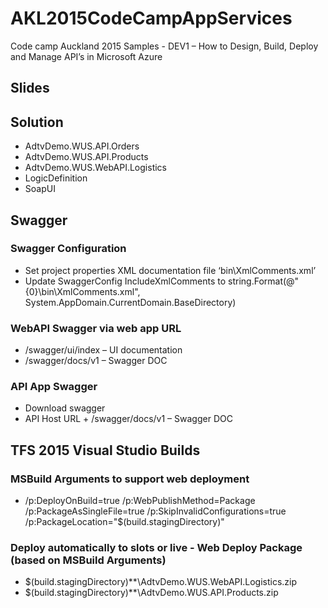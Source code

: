 # AKL2015CodeCampAppServices

Code camp Auckland 2015 Samples - DEV1 – How to Design, Build, Deploy and Manage API’s in Microsoft Azure

## Slides

## Solution
* AdtvDemo.WUS.API.Orders
* AdtvDemo.WUS.API.Products
* AdtvDemo.WUS.WebAPI.Logistics
* LogicDefinition
* SoapUI

## Swagger

### Swagger Configuration
* Set project properties XML documentation file ‘bin\XmlComments.xml’
* Update SwaggerConfig IncludeXmlComments to string.Format(@"{0}\bin\XmlComments.xml", System.AppDomain.CurrentDomain.BaseDirectory)

### WebAPI Swagger via web app URL
* /swagger/ui/index – UI documentation
* /swagger/docs/v1 – Swagger DOC

### API App Swagger 
* Download swagger 
* API Host URL + /swagger/docs/v1 – Swagger DOC

## TFS 2015 Visual Studio Builds 
### MSBuild Arguments to support web deployment
* /p:DeployOnBuild=true /p:WebPublishMethod=Package /p:PackageAsSingleFile=true /p:SkipInvalidConfigurations=true /p:PackageLocation="$(build.stagingDirectory)"

### Deploy automatically to slots or live - Web Deploy Package (based on MSBuild Arguments)
* $(build.stagingDirectory)\**\AdtvDemo.WUS.WebAPI.Logistics.zip
* $(build.stagingDirectory)\**\AdtvDemo.WUS.API.Products.zip
